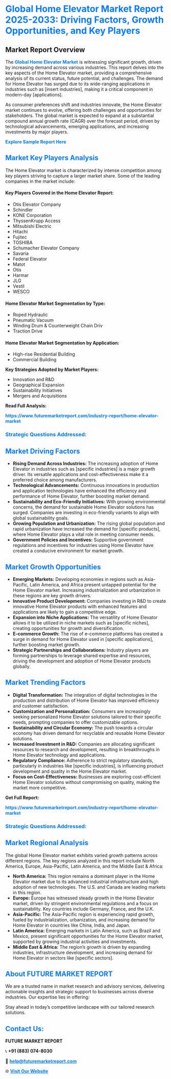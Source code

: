 <h1 style="color: #007BFF;">Global Home Elevator Market Report 2025-2033: Driving Factors, Growth Opportunities, and Key Players</h1>

<section id="overview">
<h2>Market Report Overview</h2>
<p>The <a href="https://www.futuremarketreport.com/industry-report/home-elevator-market" style="color: #007BFF; text-decoration: none;"><strong>Global Home Elevator Market</strong></a> is witnessing significant growth, driven by increasing demand across various industries. This report delves into the key aspects of the Home Elevator market, providing a comprehensive analysis of its current status, future potential, and challenges. The demand for Home Elevator has surged due to its wide-ranging applications in industries such as [insert industries], making it a critical component in modern-day [applications].</p>
<p>As consumer preferences shift and industries innovate, the Home Elevator market continues to evolve, offering both challenges and opportunities for stakeholders. The global market is expected to expand at a substantial compound annual growth rate (CAGR) over the forecast period, driven by technological advancements, emerging applications, and increasing investments by major players.</p>
</section>

<section id="overview">
<p><a href="https://www.futuremarketreport.com/request-sample/reportId=88889" style="color: #007BFF; text-decoration: none;"><strong>Explore Sample Report Here</strong></a></p>
</section>

<section id="key-players">
<h2 style="color: #007BFF;">Market Key Players Analysis</h2>
<p>The Home Elevator market is characterized by intense competition among key players striving to capture a larger market share. Some of the leading companies in the market include:</p>
<h4>Key Players Covered in the Home Elevator Report:</h4>
<ul><li>Otis Elevator Company</li><li>Schindler</li><li>KONE Corporation</li><li>ThyssenKrupp Access</li><li>Mitsubishi Electric</li><li>Hitachi</li><li>Fujitec</li><li>TOSHIBA</li><li>Schumacher Elevator Company</li><li>Savaria</li><li>Federal Elevator</li><li>Matot</li><li>Otis</li><li>Harmar</li><li>JLG</li><li>Vestil</li><li>WESCO</li></ul>
<h4>Home Elevator Market Segmentation by Type:</h4>
<ul><li>Roped Hydraulic</li><li>Pneumatic Vacuum</li><li>Winding Drum &amp; Counterweight Chain Driv</li><li>Traction Drive</li></ul>

<h4>Home Elevator Market Segmentation by Application:</h4>
<ul><li>High-rise Residential Building</li><li>Commercial Building</li></ul>
<p><strong>Key Strategies Adopted by Market Players:</strong></p>
<ul>
<li>Innovation and R&D</li>
<li>Geographical Expansion</li>
<li>Sustainability Initiatives</li>
<li>Mergers and Acquisitions</li>
</ul>
</section>

<section>
<p><strong>Read Full Analysis: </strong></p><a href="https://www.futuremarketreport.com/industry-report/home-elevator-market" style="color: #007BFF; text-decoration: none;"><strong>https://www.futuremarketreport.com/industry-report/home-elevator-market</strong></a>
<h3 style="color: #007BFF;">Strategic Questions Addressed:</h3>
</section>

<section id="driving-factors">
<h2 style="color: #007BFF;">Market Driving Factors</h2>
<ul>
<li><strong>Rising Demand Across Industries:</strong> The increasing adoption of Home Elevator in industries such as [specific industries] is a major growth driver. Its versatile applications and cost-effectiveness make it a preferred choice among manufacturers.</li>
<li><strong>Technological Advancements:</strong> Continuous innovations in production and application technologies have enhanced the efficiency and performance of Home Elevator, further boosting market demand.</li>
<li><strong>Sustainability and Eco-Friendly Initiatives:</strong> With growing environmental concerns, the demand for sustainable Home Elevator solutions has surged. Companies are investing in eco-friendly variants to align with global sustainability goals.</li>
<li><strong>Growing Population and Urbanization:</strong> The rising global population and rapid urbanization have increased the demand for [specific products], where Home Elevator plays a vital role in meeting consumer needs.</li>
<li><strong>Government Policies and Incentives:</strong> Supportive government regulations and incentives for industries using Home Elevator have created a conducive environment for market growth.</li>
</ul>
</section>

<section id="growth-opportunities">
<h2 style="color: #007BFF;">Market Growth Opportunities</h2>
<ul>
<li><strong>Emerging Markets:</strong> Developing economies in regions such as Asia-Pacific, Latin America, and Africa present untapped potential for the Home Elevator market. Increasing industrialization and urbanization in these regions are key growth drivers.</li>
<li><strong>Innovative Product Development:</strong> Companies investing in R&D to create innovative Home Elevator products with enhanced features and applications are likely to gain a competitive edge.</li>
<li><strong>Expansion into Niche Applications:</strong> The versatility of Home Elevator allows it to be utilized in niche markets such as [specific niches], creating opportunities for growth and diversification.</li>
<li><strong>E-commerce Growth:</strong> The rise of e-commerce platforms has created a surge in demand for Home Elevator used in [specific applications], further boosting market growth.</li>
<li><strong>Strategic Partnerships and Collaborations:</strong> Industry players are forming partnerships to leverage shared expertise and resources, driving the development and adoption of Home Elevator products globally.</li>
</ul>
</section>

<section id="trending-factors">
<h2 style="color: #007BFF;">Market Trending Factors</h2>
<ul>
<li><strong>Digital Transformation:</strong> The integration of digital technologies in the production and distribution of Home Elevator has improved efficiency and customer satisfaction.</li>
<li><strong>Customization and Personalization:</strong> Consumers are increasingly seeking personalized Home Elevator solutions tailored to their specific needs, prompting companies to offer customizable options.</li>
<li><strong>Sustainability and Circular Economy:</strong> The push towards a circular economy has driven demand for recyclable and reusable Home Elevator solutions.</li>
<li><strong>Increased Investment in R&D:</strong> Companies are allocating significant resources to research and development, resulting in breakthroughs in Home Elevator technology and applications.</li>
<li><strong>Regulatory Compliance:</strong> Adherence to strict regulatory standards, particularly in industries like [specific industries], is influencing product development and quality in the Home Elevator market.</li>
<li><strong>Focus on Cost-Effectiveness:</strong> Businesses are exploring cost-efficient Home Elevator solutions without compromising on quality, making the market more competitive.</li>
</ul>
</section>

<section>
<p><strong>Get Full Report: </strong></p><a href="https://www.futuremarketreport.com/industry-report/home-elevator-market" style="color: #007BFF; text-decoration: none;"><strong>https://www.futuremarketreport.com/industry-report/home-elevator-market</strong></a>
<h3 style="color: #007BFF;">Strategic Questions Addressed:</h3>
</section>


<section id="regional-analysis">
<h2 style="color: #007BFF;">Market Regional Analysis</h2>
<p>The global Home Elevator market exhibits varied growth patterns across different regions. The key regions analyzed in this report include North America, Europe, Asia-Pacific, Latin America, and the Middle East & Africa:</p>
<ul>
<li><strong>North America:</strong> This region remains a dominant player in the Home Elevator market due to its advanced industrial infrastructure and high adoption of new technologies. The U.S. and Canada are leading markets in this region.</li>
<li><strong>Europe:</strong> Europe has witnessed steady growth in the Home Elevator market, driven by stringent environmental regulations and a focus on sustainability. Key countries include Germany, France, and the U.K.</li>
<li><strong>Asia-Pacific:</strong> The Asia-Pacific region is experiencing rapid growth, fueled by industrialization, urbanization, and increasing demand for Home Elevator in countries like China, India, and Japan.</li>
<li><strong>Latin America:</strong> Emerging markets in Latin America, such as Brazil and Mexico, present significant opportunities for the Home Elevator market, supported by growing industrial activities and investments.</li>
<li><strong>Middle East & Africa:</strong> The region’s growth is driven by expanding industries, infrastructure development, and increasing demand for Home Elevator in sectors like [specific sectors].</li>
</ul>
</section>

<footer>
<h2 style="color: #007BFF;">About FUTURE MARKET REPORT</h2>
<p>We are a trusted name in market research and advisory services, delivering actionable insights and strategic support to businesses across diverse industries. Our expertise lies in offering:</p>

<p>Stay ahead in today’s competitive landscape with our tailored research solutions.</p>

<h2 style="color: #007BFF;">Contact Us:</h2>
<p><strong>FUTURE MARKET REPORT</strong></p>
<p>📞 <strong>+91 (883) 074-8030</strong></p>
<p>📧 <strong><a href="mailto:help@futuremarketreport.com" style="color: #007BFF;">help@futuremarketreport.com</a></strong></p>
<p>🌐 <strong><a href="https://www.futuremarketreport.com/" style="color: #007BFF;">Visit Our Website</a></strong></p>
</footer>